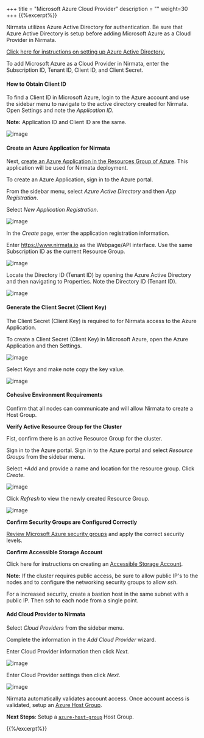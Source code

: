 +++
title = "Microsoft Azure Cloud Provider"
description = ""
weight=30
+++
{{%excerpt%}}

Nirmata utilizes Azure Active Directory for
authentication. Be sure that Azure Active
Directory is setup before adding Microsoft Azure as a Cloud Provider in Nirmata. 

[Click here for instructions on setting up Azure Active Directory.](https://azure.microsoft.com/en-us/documentation/services/active-directory/)

To add Microsoft Azure as a Cloud Provider in Nirmata, enter the Subscription ID, Tenant ID,
Client ID, and Client Secret. 

#### How to Obtain Client ID

To find a Client ID in Microsoft Azure, login to the Azure account and use the sidebar menu to navigate to the active directory created for Nirmata. Open Settings and note the *Application ID.* 

**Note:** Application ID and Client ID are the same.

![image](/images/azurecloudprovider-1.png)

#### Create an Azure Application for Nirmata

Next, [create an Azure Application in the Resources Group of Azure](https://docs.microsoft.com/en-us/azure/active-directory/develop/quickstart-v1-integrate-apps-with-azure-ad). This application will be used for Nirmata deployment.

To create an Azure Application, sign in to the Azure portal. 

From the sidebar menu, select *Azure Active Directory* and then *App Registration*.

Select *New Application Registration*.

![image](/images/azurecloudprovider-2.png)

In the *Create* page, enter the application registration information. 

Enter <https://www.nirmata.io> as the Webpage/API interface. Use the same Subscription ID as the current Resource Group.

![image](/images/azure-subscription-id.png)

Locate the Directory ID (Tenant ID) by opening the Azure Active Directory and then navigating to Properties. Note the Directory ID (Tenant ID).

![image](/images/azurecloudprovider-3.png)

#### Generate the Client Secret (Client Key)

The Client Secret (Client Key) is required to for Nirmata access to the Azure Application.

To create a Client Secret (Client Key) in Microsoft Azure, open the Azure Application and then Settings.

![image](/images/azurecloudprovider-4.png)

Select *Keys* and make note copy the key value.

![image](/images/azurecloudprovider-5.png)
 
#### Cohesive Environment Requirements

Confirm that all nodes can communicate and will allow Nirmata to create a Host Group. 

**Verify Active Resource Group for the Cluster**

Fist, confirm there is an active Resource Group for the cluster.

Sign in to the Azure portal. Sign in to the Azure portal and select *Resource Groups* from the sidebar menu. 

Select *+Add* and provide a name and location for the resource group. Click *Create.*

![image](/images/azurecloudprovider-6.png)

Click *Refresh* to view the newly created Resource Group.

![image](/images/azurecloudprovider-7.png)

**Confirm Security Groups are Configured Correctly**

[Review Microsoft Azure security groups](https://docs.microsoft.com/en-us/azure/virtual-network/security-overview) and apply the correct security levels.

**Confirm Accessible Storage Account**

Click here for instructions on creating an [Accessible Storage Account](https://docs.microsoft.com/en-us/azure/storage/common/storage-quickstart-create-account?tabs=portal).

**Note:** If the cluster requires public access, be sure to allow public IP's to
 the nodes and to configure the networking security groups to allow *ssh*.

For a increased security, create a bastion host in the same subnet with a public IP. Then ssh to each node from a single point.

#### Add Cloud Provider to Nirmata

Select *Cloud Providers* from the sidebar menu. 

Complete the information in the *Add Cloud Provider* wizard.

Enter Cloud Provider information then click *Next.*

![image](/images/azurecloudprovider-9.png)

Enter Cloud Provider settings then click *Next.*

![image](/images/azurecloudprovider-10.png)

Nirmata automatically validates account access.
Once account access is validated, setup an [Azure Host Group](https://docs.nirmata.io/hostgroups/microsoft_azure_host_groups/).

**Next Steps**: Setup a [`azure-host-group`](/hostgroups/#azure-host-group)
Host Group.

{{%/excerpt%}}
